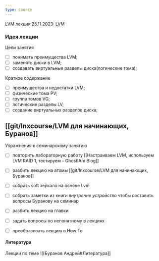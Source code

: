 ```yaml
---
type: course
---
```


LVM
лекция 25.11.2023: [LVM](https://otus.ru/learning/261941/#)
### Идея лекции
Цели занятия
- [ ] понимать преимущества LVM;  
- [ ] заменять диски в LVM;  
- [ ] создавать виртуальные разделы диска(логические тома);

Краткое содержание
- [ ] преимущества и недостатки LVM;  
- [ ] физические тома PV;  
- [ ] группа томов VG;  
- [ ] логические разделы LV;  
- [ ] создание виртуальных разделов диска;

## [[git/lnxcourse/LVM для начинающих, Буранов]]

Упражнения к семинарскому занятию
- [ ] повторить лабораторную работу [[Настраиваем LVM, используем LVM RAID 1, тестируем - GhostIAm Blog]]
- [ ] разбить лекцию на атомы [[git/lnxcourse/LVM для начинающих, Буранов]]


- [ ] собрать soft зеркало на основе Lvm
- [ ] собрать заметки из книги *внутренне устройство* чтобы составить вопросы Буранову на семинар
- [ ] разбить лекцию на главки
- [ ] задать вопросы но непонятному в лекциях
- [ ] преобразовать лекцию в How To
#### Литература
Лекции по теме ![[Буранов Андрей#Литература]]